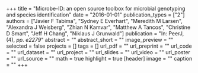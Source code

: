+++
title = "Microbe-ID: an open source toolbox for microbial genotyping and species identification"
date = "2016-01-01"
publication_types = ["2"]
authors = ["Javier F Tabima", "Sydney E Everhart", "Meredith M Larsen", "Alexandra J Weisberg", "Zhian N Kamvar", "Matthew A Tancos", "Christine D Smart", "Jeff H Chang", "Niklaus J Grunwald"]
publication = "In: PeerJ, (4), _pp. e2279_"
abstract = ""
abstract_short = ""
image_preview = ""
selected = false
projects = []
tags = []
url_pdf = ""
url_preprint = ""
url_code = ""
url_dataset = ""
url_project = ""
url_slides = ""
url_video = ""
url_poster = ""
url_source = ""
math = true
highlight = true
[header]
image = ""
caption = ""
+++
